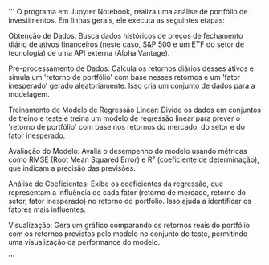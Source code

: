 '''
O programa em Jupyter Notebook, realiza uma análise de portfólio de investimentos. Em linhas gerais, ele executa as seguintes etapas:

Obtenção de Dados: Busca dados históricos de preços de fechamento diário de ativos financeiros (neste caso, S&P 500 e um ETF do setor de tecnologia) de uma API externa (Alpha Vantage).

Pré-processamento de Dados: Calcula os retornos diários desses ativos e simula um 'retorno de portfólio' com base nesses retornos e um 'fator inesperado' gerado aleatoriamente. Isso cria um conjunto de dados para a modelagem.

Treinamento de Modelo de Regressão Linear: Divide os dados em conjuntos de treino e teste e treina um modelo de regressão linear para prever o 'retorno de portfólio' com base nos retornos do mercado, do setor e do fator inesperado.

Avaliação do Modelo: Avalia o desempenho do modelo usando métricas como RMSE (Root Mean Squared Error) e R² (coeficiente de determinação), que indicam a precisão das previsões.

Análise de Coeficientes: Exibe os coeficientes da regressão, que representam a influência de cada fator (retorno de mercado, retorno do setor, fator inesperado) no retorno do portfólio. Isso ajuda a identificar os fatores mais influentes.

Visualização: Gera um gráfico comparando os retornos reais do portfólio com os retornos previstos pelo modelo no conjunto de teste, permitindo uma visualização da performance do modelo.

'''
